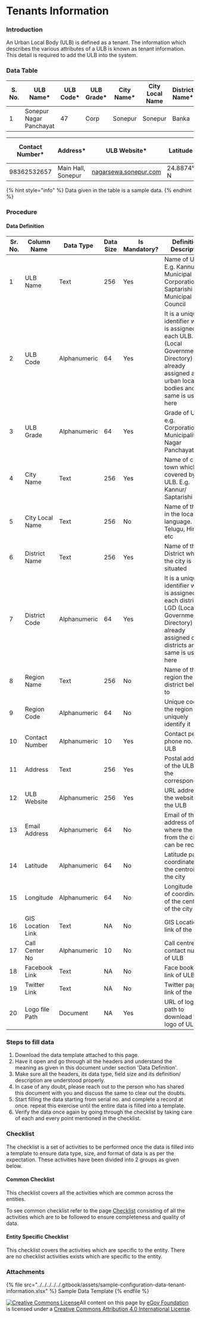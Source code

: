 # Tenants Information

### Introduction

An Urban Local Body (ULB) is defined as a tenant. The information which describes the various attributes of a ULB is known as tenant information. This detail is required to add the ULB into the system.

### Data Table

| S. No. | ULB Name\*              | ULB Code\* | ULB Grade\* | City Name\* | City Local Name | District Name\* | District Code\* | Region Name | Region Code |
| ------ | ----------------------- | ---------- | ----------- | ----------- | --------------- | --------------- | --------------- | ----------- | ----------- |
| 1      | Sonepur Nagar Panchayat | 47         | Corp        | Sonepur     | Sonepur         | Banka           | BN47            | Bihar       | BBD47       |

| Contact Number\* | Address\*          | ULB Website\*                                          | Latitude   | Longitude  | Email Address    | GIS Location Link | Call Center No. | Facebook Link | Twitter Link | Logo file Path\*                                                                  |
| ---------------- | ------------------ | ------------------------------------------------------ | ---------- | ---------- | ---------------- | ----------------- | --------------- | ------------- | ------------ | --------------------------------------------------------------------------------- |
| 98362532657      | Main Hall, Sonepur | [nagarsewa.sonepur.com](http://nagarsewa.sonepur.com/) | 24.8874° N | 86.9198° E | snp@bihar.gov.in |                   |                 |               |              | [Logo](https://drive.google.com/drive/folders/1mDosChmhu-RO6O3Z5FlmSJR\_VWbb8oxR) |

{% hint style="info" %}
Data given in the table is a sample data.
{% endhint %}

### Procedure

#### Data Definition

| Sr. No. | Column Name       | Data Type    | Data Size | Is Mandatory? | Definition/ Description                                                                                                                                            |
| ------- | ----------------- | ------------ | --------- | ------------- | ------------------------------------------------------------------------------------------------------------------------------------------------------------------ |
| 1       | ULB Name          | Text         | 256       | Yes           | Name of ULB. E.g. Kannur Municipal Corporation/ Saptarishi Municipal Council                                                                                       |
| 2       | ULB Code          | Alphanumeric | 64        | Yes           | It is a unique identifier which is assigned to each ULB. LGD (Local Government Directory) has already assigned a code urban local bodies and the same is used here |
| 3       | ULB Grade         | Alphanumeric | 64        | Yes           | Grade of ULB. e.g. Corporation, Municipality, Nagar Panchayat etc                                                                                                  |
| 4       | City Name         | Text         | 256       | Yes           | Name of city/ town which is covered by the ULB. E.g. Kannur/ Saptarishi                                                                                            |
| 5       | City Local Name   | Text         | 256       | No            | Name of the city in the local language. e.g Telugu, Hindi etc                                                                                                      |
| 6       | District Name     | Text         | 256       | Yes           | Name of the District where the city is situated                                                                                                                    |
| 7       | District Code     | Alphanumeric | 64        | Yes           | It is a unique identifier which is assigned to each district. LGD (Local Government Directory) has already assigned code districts and the same is used here       |
| 8       | Region Name       | Text         | 256       | No            | Name of the region the listed district belongs to                                                                                                                  |
| 9       | Region Code       | Alphanumeric | 64        | No            | Unique code of the region to uniquely identify it                                                                                                                  |
| 10      | Contact Number    | Alphanumeric | 10        | Yes           | Contact person phone no. of ULB                                                                                                                                    |
| 11      | Address           | Text         | 256       | Yes           | Postal address of the ULB for the correspondence                                                                                                                   |
| 12      | ULB Website       | Alphanumeric | 256       | Yes           | URL address of the website for the ULB                                                                                                                             |
| 13      | Email Address     | Alphanumeric | 64        | No            | Email of the address of ULB where the email from the citizen can be received                                                                                       |
| 14      | Latitude          | Alphanumeric | 64        | No            | Latitude part of coordinates of the centroid of the city                                                                                                           |
| 15      | Longitude         | Alphanumeric | 64        | No            | Longitude part of coordinates of the centroid of the city                                                                                                          |
| 16      | GIS Location Link | Text         | NA        | No            | GIS Location link of the ULB                                                                                                                                       |
| 17      | Call Center No    | Alphanumeric | 10        | No            | Call centre contact number of ULB                                                                                                                                  |
| 18      | Facebook Link     | Text         | NA        | No            | Face book page link of ULB                                                                                                                                         |
| 19      | Twitter Link      | Text         | NA        | No            | Twitter page link of the ULB                                                                                                                                       |
| 20      | Logo file Path    | Document     | NA        | Yes           | URL of logo file path to download the logo of ULB                                                                                                                  |

### Steps to fill data <a href="#steps-to-fill-data" id="steps-to-fill-data"></a>

1. Download the data template attached to this page.
2. Have it open and go through all the headers and understand the meaning as given in this document under section 'Data Definition'.
3. Make sure all the headers, its data type, field size and its definition/ description are understood properly.
4. In case of any doubt, please reach out to the person who has shared this document with you and discuss the same to clear out the doubts.
5. Start filling the data starting from serial no. and complete a record at once. repeat this exercise until the entire data is filled into a template.
6. Verify the data once again by going through the checklist by taking care of each and every point mentioned in the checklist.

### Checklist

The checklist is a set of activities to be performed once the data is filled into a template to ensure data type, size, and format of data is as per the expectation. These activities have been divided into 2 groups as given below.

#### Common Checklist

This checklist covers all the activities which are common across the entities.

To see common checklist refer to the page [Checklist](../../module-setup/common-config/checklist.md) consisting of all the activities which are to be followed to ensure completeness and quality of data.

#### Entity Specific Checklist

This checklist covers the activities which are specific to the entity. There are no checklist activities exists which are specific to the entity.

### Attachments

{% file src="../../../../../.gitbook/assets/sample-configuration-data-tenant-information.xlsx" %}
Sample Data Template
{% endfile %}

[![Creative Commons License](https://i.creativecommons.org/l/by/4.0/80x15.png)](http://creativecommons.org/licenses/by/4.0/)All content on this page by [eGov Foundation ](https://egov.org.in/)is licensed under a [Creative Commons Attribution 4.0 International License](http://creativecommons.org/licenses/by/4.0/).
